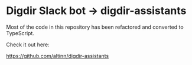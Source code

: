 # Digdir Slack bot -> digdir-assistants


Most of the code in this repository has been refactored and converted to TypeScript.

Check it out here:

https://github.com/altinn/digdir-assistants
